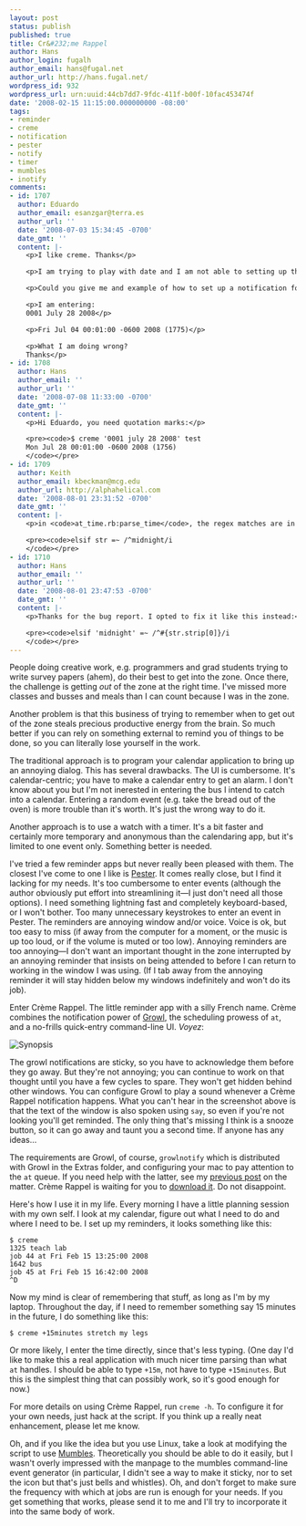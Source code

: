 ```yaml
---
layout: post
status: publish
published: true
title: Cr&#232;me Rappel
author: Hans
author_login: fugalh
author_email: hans@fugal.net
author_url: http://hans.fugal.net/
wordpress_id: 932
wordpress_url: urn:uuid:44cb7dd7-9fdc-411f-b00f-10fac453474f
date: '2008-02-15 11:15:00.000000000 -08:00'
tags:
- reminder
- creme
- notification
- pester
- notify
- timer
- mumbles
- inotify
comments:
- id: 1707
  author: Eduardo
  author_email: esanzgar@terra.es
  author_url: ''
  date: '2008-07-03 15:34:45 -0700'
  date_gmt: ''
  content: |-
    <p>I like creme. Thanks</p>

    <p>I am trying to play with date and I am not able to setting up the notification.</p>

    <p>Could you give me and example of how to set up a notification for July 28th 2008 starting at 00:01?</p>

    <p>I am entering:
    0001 July 28 2008</p>

    <p>Fri Jul 04 00:01:00 -0600 2008 (1775)</p>

    <p>What I am doing wrong?
    Thanks</p>
- id: 1708
  author: Hans
  author_email: ''
  author_url: ''
  date: '2008-07-08 11:33:00 -0700'
  date_gmt: ''
  content: |-
    <p>Hi Eduardo, you need quotation marks:</p>

    <pre><code>$ creme '0001 july 28 2008' test
    Mon Jul 28 00:01:00 -0600 2008 (1756)
    </code></pre>
- id: 1709
  author: Keith
  author_email: kbeckman@mcg.edu
  author_url: http://alphahelical.com
  date: '2008-08-01 23:31:52 -0700'
  date_gmt: ''
  content: |-
    <p>in <code>at_time.rb:parse_time</code>, the regex matches are in the wrong order, resulting in being unable to match timespecs such as "noon tomorrow". Altered as per below, it works like a charm. Thanks for the great util! I use it daily…</p>

    <pre><code>elsif str =~ /^midnight/i
    </code></pre>
- id: 1710
  author: Hans
  author_email: ''
  author_url: ''
  date: '2008-08-01 23:47:53 -0700'
  date_gmt: ''
  content: |-
    <p>Thanks for the bug report. I opted to fix it like this instead:</p>

    <pre><code>elsif 'midnight' =~ /^#{str.strip[0]}/i
    </code></pre>
---
```

<p>People doing creative work, e.g. programmers and grad students trying to write survey papers (ahem), do their best to get into the zone. Once there, the challenge is getting <em>out</em> of the zone at the right time. I've missed more classes and busses and meals than I can count because I was in the zone.</p>

<p>Another problem is that this business of trying to remember when to get out of the zone steals precious productive energy from the brain. So much better if you can rely on something external to remind you of things to be done, so you can literally lose yourself in the work.</p>

<p>The traditional approach is to program your calendar application to bring up an annoying dialog. This has several drawbacks. The UI is cumbersome. It's calendar-centric; you have to make a calendar entry to get an alarm. I don't know about you but I'm not inerested in entering the bus I intend to catch into a calendar. Entering a random event (e.g. take the bread out of the oven) is more trouble than it's worth. It's just the wrong way to do it.</p>

<p>Another approach is to use a watch with a timer. It's a bit faster and certainly more temporary and anonymous than the calendaring app, but it's limited to one event only. Something better is needed.</p>

<p>I've tried a few reminder apps but never really been pleased with them. The closest I've come to one I like is <a href="http://web.sabi.net/nriley/software/#pester">Pester</a>. It comes really close, but I find it lacking for my needs. It's too cumbersome to enter events (although the author obviously put effort into streamlining it—I just don't need all those options). I need something lightning fast and completely keyboard-based, or I won't bother. Too many unnecessary keystrokes to enter an event in Pester. The reminders are annoying window and/or voice. Voice is ok, but too easy to miss (if away from the computer for a moment, or the music is up too loud, or if the volume is muted or too low). Annoying reminders are too annoying—I don't want an important thought in the zone interrupted by an annoying reminder that insists on being attended to before I can return to working in the window I was using. (If I tab away from the annoying reminder it will stay hidden below my windows indefinitely and won't do its job).</p>

<p>Enter Crème Rappel. The little reminder app with a silly French name. Crème combines the notification power of <a href="http://growl.info/">Growl</a>, the scheduling prowess of <code>at</code>, and a no-frills quick-entry command-line UI. <em>Voyez</em>:</p>

<p><img src="/src/creme/synopsis.png" alt="Synopsis"/></p>

<p>The growl notifications are sticky, so you have to acknowledge them before they go away. But they're not annoying; you can continue to work on that thought until you have a few cycles to spare. They won't get hidden behind other windows. You can configure Growl to play a sound whenever a Crème Rappel notification happens. What you can't hear in the screenshot above is that the text of the window is also spoken using <code>say</code>, so even if you're not looking you'll get reminded. The only thing that's missing I think is a snooze button, so it can go away and taunt you a second time. If anyone has any ideas…</p>

<p>The requirements are Growl, of course, <code>growlnotify</code> which is distributed with Growl in the Extras folder, and configuring your mac to pay attention to the <code>at</code> queue. If you need help with the latter, see my <a href="http://hans.fugal.net/blog/2008/02/13/atd-on-a-mac.html">previous post</a> on the matter. Crème Rappel is waiting for you to <a href="http://hans.fugal.net/src/creme/">download it</a>. Do not disappoint.</p>

<p>Here's how I use it in my life. Every morning I have a little planning session with my own self. I look at my calendar, figure out what I need to do and where I need to be. I set up my reminders, it looks something like this:</p>

<pre><code>$ creme
1325 teach lab
job 44 at Fri Feb 15 13:25:00 2008
1642 bus
job 45 at Fri Feb 15 16:42:00 2008
^D
</code></pre>

<p>Now my mind is clear of remembering that stuff, as long as I'm by my laptop. Throughout the day, if I need to remember something say 15 minutes in the future, I do something like this:</p>

<pre><code>$ creme +15minutes stretch my legs
</code></pre>

<p>Or more likely, I enter the time directly, since that's less typing. (One day I'd like to make this a real application with much nicer time parsing than what <code>at</code> handles. I should be able to type <code>+15m</code>, not have to type <code>+15minutes</code>. But this is the simplest thing that can possibly work, so it's good enough for now.)</p>

<p>For more details on using Crème Rappel, run <code>creme -h</code>. To configure it for your own needs, just hack at the script. If you think up a really neat enhancement, please let me know.</p>

<p>Oh, and if you like the idea but you use Linux, take a look at modifying the script to use <a href="http://www.mumbles-project.org/">Mumbles</a>. Theoretically you should be able to do it easily, but I wasn't overly impressed with the manpage to the mumbles command-line event generator (in particular, I didn't see a way to make it sticky, nor to set the icon but that's just bells and whistles). Oh, and don't forget to make sure the frequency with which at jobs are run is enough for your needs. If you get something that works, please send it to me and I'll try to incorporate it into the same body of work.</p>
